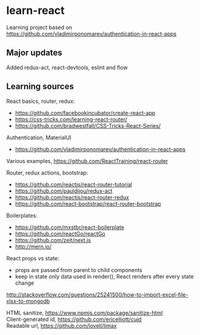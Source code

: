 # learn-react
Learning project based on https://github.com/vladimirponomarev/authentication-in-react-apps

## Major updates
Added redux-act, react-devtools, eslint and flow

## Learning sources
React basics, router, redux:
* https://github.com/facebookincubator/create-react-app
* https://css-tricks.com/learning-react-router/
* https://github.com/bradwestfall/CSS-Tricks-React-Series/

Authentication, MaterialUI
* https://github.com/vladimirponomarev/authentication-in-react-apps

Various examples, https://github.com/ReactTraining/react-router

Router, redux actions, bootstrap:
* https://github.com/reactjs/react-router-tutorial
* https://github.com/pauldijou/redux-act
* https://github.com/reactjs/react-router-redux
* https://github.com/react-bootstrap/react-router-bootstrap

Boilerplates:
* https://github.com/mxstbr/react-boilerplate
* https://github.com/reactGo/reactGo
* https://github.com/zeit/next.js
* http://mern.io/

React props vs state:
- props are passed from parent to child components
- keep in state only data used in render(), React renders after every state change

http://stackoverflow.com/questions/25241500/how-to-import-excel-file-xlsx-to-mongodb

HTML sanitize, https://www.npmjs.com/package/sanitize-html  
Client-generated id, https://github.com/ericelliott/cuid  
Readable url, https://github.com/lovell/limax  
